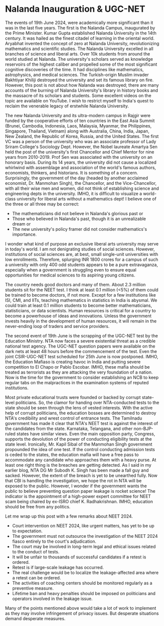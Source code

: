 # Nalanda Inauguration & UGC-NET 

The events of 19th June 2024, were academically more significant than it was in the last five 
years. The first is the Nalanda Campus, inaugurated by the Prime Minister. Kumar Gupta 
established Nalanda University in the 14th century. It was hailed as the finest citadel of learning 
in the oriental world. Aryabhat invented the concept of zero at Nalanda University, revolutionizing
mathematics and scientific studies. The Nalanda University excelled in all branches of science 
and liberal arts. Over 10k students from around the world studied at Nalanda. The university's scholars
served as knowledge reservoirs of the highest caliber and propelled some of the most significant 
cognitive discoveries of the time. It had disciplines like mathematics, astrophysics, and medical 
sciences. The Turkish-origin Muslim invader Bakhtiyar Khiliji destroyed the university and set its 
famous library on fire. However, this post is not about how Nalanda was destroyed; there are many
accounts of the burning of Nalanda University's library in history books and the massacre of its
scholars and students. Some excellent videos on the topic are available on YouTube. I wish to 
restrict myself to India's quest to reclaim the venerable legacy of erstwhile Nalanda University.

The new Nalanda University and its ultra-modern campus in Rajgir were funded by the cooperative 
efforts of ten countries in the East Asia Summit (Brunei, Cambodia, Indonesia, Laos, Malaysia, 
Myanmar, the Philippines, Singapore, Thailand, Vietnam) along with Australia, China, India, Japan, 
New Zealand, the Republic of Korea, Russia, and the United States. The first VC was a person of 
the university who was an associate professor of Lady Sriram College's Sociology Dept. However, 
the Nobel laureate Amartya Sen held the post of the university's first Chancellor and Chief Mentor
for nine years from 2010-2019. Prof Sen was associated with the university on an 
honorary basis. During its 14 years, the university did not cause a localized whirlwind with 
assemblage and association of the world's famous authors, economists, thinkers, and historians. 
It is something of a concern. Surprisingly, the government of the day (headed by
another acclaimed economist, Dr. Manmohan Singh), the Chancellor, and the Vice-Chancellor, with
all their wise men and women, did not think of establishing science and engineering depts in 
the university. IMHO, it is difficult to visualize a world-class university for liberal arts without
a mathematics dept! I believe one of the three or all three may be correct:

- The mathematicians did not believe in Nalanda's glorious past or
- Those who believed in Nalanda's past, though it is an unrealizable dream or 
- The new university's policy framer did not consider mathematics's importance.

I wonder what kind of purpose an exclusive liberal arts university may serve in today's world. I am not 
denigrating studies of social sciences. However, institutions of social sciences are, at best, small
single-unit universities with low enrollments. Therefore, splurging INR 1800 crores for a campus of 
such a university with only 400 odd students appears to be a pure extravaganza, especially when a
government is struggling even to ensure equal opportunities for medical sciences to its aspiring 
young citizens. 

The country needs good doctors and many of them. About 2.3 million students sit for the NEET test. I 
think at least 0.1 million (<5%) of them could be trained to become doctors, if not more. 
Except for a few institutions like ISI, CMI, and IITs, teaching mathematics in statistics in India
is abysmal. We could train at least 0.1 million students to become better mathematicians,
statisticians, or data scientists. Human resources is critical for a country to become a
powerhouse of ideas and innovations. Unless the government invests heavily in the development of 
human resources, it will remain in the never-ending loop of traders and service providers.

The second event of 19th June is the scrapping of the UGC-NET test by the Education Ministry. NTA 
now faces a severe existential threat as a credible national test agency. The UGC-NET question 
papers were available on the dark nets at least 48 hours before the commencement of the test. 
Even the joint CSIR-UGC-NET test scheduled for 25th June is now postponed.  IMHO, the Education 
Mafiaso is creating havoc in India and putting severe competition to El Chapo or Pablo Escobar. 
IMHO, these mafia should be treated as terrorists as they are attacking the very foundation of 
a nation. Now is the time for the government to consider establishing an NCB to keep regular
tabs on the malpractices in the examination systems of reputed institutions. 

Most private educational trusts were founded or backed by corrupt state-level politicians. 
So, the clamor for handing over NTA-conducted tests to the state should be seen through the lens of 
vested interests. With the active help of corrupt politicians, the education bosses are determined to destroy NTA's credibility and wrest control of entrance tests. 
The Tamilnadu government has made it clear that NTA's NEET test is against the interest
of the candidates from the state. Karnataka, Telangana, and other non-BJP-ruled states have similar
views. Even the main opposition party, Congress, supports the devolution of the power of 
conducting eligibility tests at the state level. Ironically, Mr. Kapil Sibal of the Manmohan Singh government propounded the idea of one test. If the control conducting
admission tests is ceded to the states, the education mafia will have a free pass to accommodate
any candidate who approaches them with a heavy purse. At least one right thing is the breaches 
are getting detected. As I said in my earlier blog, NTA DG Mr Subodh K. Singh has been made a fall
guy and sacked. However, the extent of the breach is yet to be unearthed fully. 
Now that CBI is handling the investigation, we hope the rot in NTA will be exposed to the public. 
However, I wonder if the government wants the public to believe preventing question paper leakage 
is rocket science! The indicator is the appointment of a high-power expert committee for 
NEET scam being chaired by ex-ISRO chief K. Radhakrishnan. IMHO, education should be free from
any politics. 

Let me wrap up this post with a few remarks about NEET 2024. 
- Court intervention on NEET 2024, like urgent matters, has yet to be up to expectation.
- The government must not outsource the investigation of the NEET 2024 fiasco entirely to the court's adjudication.
- The court may be involved in long-term legal and ethical issues related to the conduct of tests.
- It will be unfair to thousands of successful candidates if a retest is ordered.
- Retest is if large-scale leakage has occurred.
- The real challenge would be to localize the leakage-affected area where a retest can be ordered.
- The activities of coaching centers should be monitored regularly as a preventive measure. 
- Lifetime ban and heavy penalties should be imposed on politicians and operators involved in the leakage issue. 

Many of the points mentioned above would take a lot of work to implement as they may involve 
infringement of privacy issues. But desperate situations demand desperate measures. 
